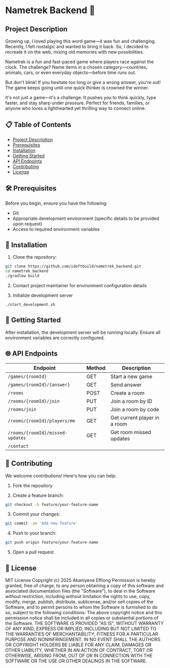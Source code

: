 # Nametrek Backend 🚀

## Project Description

Growing up, I loved playing this word game—it was fun and challenging. Recently, I felt nostalgic and wanted to bring it back. So, I decided to recreate it on the web, mixing old memories with new possibilities. 

Nametrek is a fun and fast-paced game where players race against the clock. The challenge? Name items in a chosen category—countries, animals, cars, or even everyday objects—before time runs out. 

But don't blink! If you hesitate too long or give a wrong answer, you're out! The game keeps going until one quick thinker is crowned the winner. 

It's not just a game—it's a challenge. It pushes you to think quickly, type faster, and stay sharp under pressure. Perfect for friends, families, or anyone who loves a lighthearted yet thrilling way to connect online.

## 📋 Table of Contents

- [Project Description](#project-description)
- [Prerequisites](#prerequisites)
- [Installation](#installation)
- [Getting Started](#getting-started)
- [API Endpoints](#api-endpoints)
- [Contributing](#contributing)
- [License](#license)

## 🛠 Prerequisites

Before you begin, ensure you have the following:

- Git
- Appropriate development environment (specific details to be provided upon request)
- Access to required environment variables

## 🔧 Installation

1. Clone the repository:
```bash
git clone https://github.com/ideftbuild/nametrek_backend.git
cd nametrek_backend
./gradlew build
```

2. Contact project maintainer for environment configuration details

3) Initialize development server
```
./start_development.sh
```

## 🚀 Getting Started
After installation, the development server will be running locally. Ensure all environment variables are correctly configured.

## 🌐 API Endpoints
| Endpoint                                | Method | Description                         |
|-----------------------------------------|--------|-------------------------------------|
| `/games/{roomId}`                       | GET    | Start a new game                   |
| `/games/{roomId}/{answer}`              | GET    | Send answer                        |
| `/rooms`                                | POST   | Create a room                      |
| `/rooms/{roomId}/join`                  | PUT    | Join a room by ID                  |
| `/rooms/join`                           | PUT    | Join a room by code                |
| `/rooms/{roomId}/players/me`            | GET    | Get current player in a room       |
| `/rooms/{roomId}/missed-updates`        | GET    | Get room missed updates            |
| `/contact`                              |        |                                     |

## 🤝 Contributing

We welcome contributions! Here's how you can help:

1. Fork the repository

2. Create a feature branch:

```bash
git checkout -b feature/your-feature-name
```

3. Commit your changes:
```bash
git commit -am 'Add new feature'
```

4. Push to your branch:
```bash
git push origin feature/your-feature-name
```

5. Open a pull request

## 📄 License
MIT License
Copyright (c) 2025 Akaniyene Effiong
Permission is hereby granted, free of charge, to any person obtaining a copy of this software and associated documentation files (the "Software"), to deal in the Software without restriction, including without limitation the rights to use, copy, modify, merge, publish, distribute, sublicense, and/or sell copies of the Software, and to permit persons to whom the Software is furnished to do so, subject to the following conditions:
The above copyright notice and this permission notice shall be included in all copies or substantial portions of the Software.
THE SOFTWARE IS PROVIDED "AS IS", WITHOUT WARRANTY OF ANY KIND, EXPRESS OR IMPLIED, INCLUDING BUT NOT LIMITED TO THE WARRANTIES OF MERCHANTABILITY, FITNESS FOR A PARTICULAR PURPOSE AND NONINFRINGEMENT. IN NO EVENT SHALL THE AUTHORS OR COPYRIGHT HOLDERS BE LIABLE FOR ANY CLAIM, DAMAGES OR OTHER LIABILITY, WHETHER IN AN ACTION OF CONTRACT, TORT OR OTHERWISE, ARISING FROM, OUT OF OR IN CONNECTION WITH THE SOFTWARE OR THE USE OR OTHER DEALINGS IN THE SOFTWARE.
